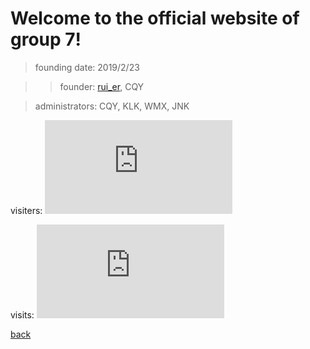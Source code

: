 # Welcome to the official website of group 7! 

> founding date: 2019/2/23

>> founder: [rui_er](https://www.luogu.org/space/show?uid=122461), CQY

> administrators: CQY, KLK, WMX, JNK

visiters: ![](http://cc.amazingcounters.com/counter.php?i=3230021&c=9690376)

visits: ![](http://cc.amazingcounters.com/counter.php?i=3230023&c=9690382)

[back](https://ruiluogu.github.io)
